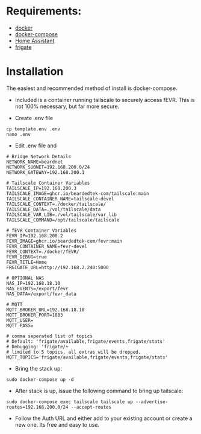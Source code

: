 # Requirements:

- [docker](https://docker.com)
- [docker-compose](https://docs.docker.com/compose/)
- [Home Assistant](https://home-assistant.io)
- [frigate](https://frigate.video)


# Installation

The easiest and recommended method of install is docker-compose.

- Included is a container running tailscale to securely access fEVR.  This is not 100% necessary, but far more secure.

- Create .env file

```
cp template.env .env
nano .env
```

- Edit .env file and

```
# Bridge Network Details
NETWORK_NAME=beardnet
NETWORK_SUBNET=192.168.200.0/24
NETWORK_GATEWAY=192.168.200.1

# Tailscale Container Variables
TAILSCALE_IP=192.168.200.3
TAILSCALE_IMAGE=ghcr.io/beardedtek-com/tailscale:main
TAILSCALE_CONTAINER_NAME=tailscale-devel
TAILSCALE_CONTEXT=./docker/tailscale/
TAILSCALE_DATA=./vol/tailscale/data
TAILSCALE_VAR_LIB=./vol/tailscale/var_lib
TAILSCALE_COMMAND=/opt/tailscale/tailscale

# fEVR Container Variables
FEVR_IP=192.168.200.2
FEVR_IMAGE=ghcr.io/beardedtek-com/fevr:main
FEVR_CONTAINER_NAME=fevr-devel
FEVR_CONTEXT=./docker/fEVR/
FEVR_DEBUG=true
FEVR_TITLE=Home
FRGIGATE_URL=http://192.168.2.240:5000

# OPTIONAL NAS
NAS_IP=192.168.18.10
NAS_EVENTS=/export/fevr
NAS_DATA=/export/fevr_data

# MQTT
MQTT_BROKER_URL=192.168.18.10
MQTT_BROKER_PORT=1883
MQTT_USER=
MQTT_PASS=

# comma seperated list of topics
# Default: 'frigate/available,frigate/events,frigate/stats'
# Debugging: 'frigate/+
# limited to 5 topics, all extras will be dropped.
MQTT_TOPICS='frigate/available,frigate/events,frigate/stats'

```

- Bring the stack up:

```
sudo docker-compose up -d
```

- After stack is up, issue the following command to bring up tailscale:

```
sudo docker-compose exec tailscale tailscale up --advertise-routes=192.168.200.0/24 --accept-routes
```

- Follow the Auth URL and either add to your existing account or create a new one.  Its free and easy to use.